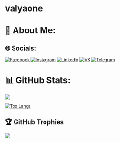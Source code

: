 # valyaone
# 💫 About Me:
<!-- iOS developer working on developing functionality and the design of the apps using technologies available to deliver best results of the required features.<br>Try to provide the end user Apps with an enhanced performance using experience through quality designs optimized for lots of screen sizes.<br>I always aim to maintain a long term relationship with my clients. whether you've lost your original developer, need additional resources, or want a brand new app, I can step in and take over wherever you need.
-->


## 🌐 Socials:
[![Facebook](https://img.shields.io/badge/Facebook-%231877F2.svg?logo=Facebook&logoColor=white)](https://www.facebook.com/valentin.aleshnovskiy/) [![Instagram](https://img.shields.io/badge/Instagram-%23E4405F.svg?logo=Instagram&logoColor=white)](https://instagram.com/valyaone) [![LinkedIn](https://img.shields.io/badge/LinkedIn-%230077B5.svg?logo=linkedin&logoColor=white)](https://www.linkedin.com/in/valentin-aleshnovskiy-2462211a5/) [![VK](https://img.shields.io/badge/VK-%230077FF.svg?logo=VK&logoColor=white)](https://vk.com/valyaone) [![Telegram](https://img.shields.io/badge/Telegram-%2326A5E4.svg?logo=Telegram&logoColor=white)](https://t.me/valya_one) 

<!-- # 💻 Tech Stack:
![C++](https://img.shields.io/badge/c++-%2300599C.svg?style=for-the-badge&logo=c%2B%2B&logoColor=white) ![Swift](https://img.shields.io/badge/swift-F54A2A?style=for-the-badge&logo=swift&logoColor=white) ![.Net](https://img.shields.io/badge/.NET-5C2D91?style=for-the-badge&logo=.net&logoColor=white) ![Flutter](https://img.shields.io/badge/Flutter-%2302569B.svg?style=for-the-badge&logo=Flutter&logoColor=white) ![MicrosoftSQLServer](https://img.shields.io/badge/Microsoft%20SQL%20Sever-CC2927?style=for-the-badge&logo=microsoft%20sql%20server&logoColor=white) ![Apache](https://img.shields.io/badge/apache-%23D42029.svg?style=for-the-badge&logo=apache&logoColor=white) ![Jira](https://img.shields.io/badge/jira-%230A0FFF.svg?style=for-the-badge&logo=jira&logoColor=white) ![ElasticSearch](https://img.shields.io/badge/-ElasticSearch-005571?style=for-the-badge&logo=elasticsearch) ![Docker](https://img.shields.io/badge/docker-%230db7ed.svg?style=for-the-badge&logo=docker&logoColor=white)
-->
# 📊 GitHub Stats:
![](https://github-readme-streak-stats.herokuapp.com/?user=valyaone&theme=gruvbox&hide_border=false)<br/>
<!--\username=valyaone&theme=gruvbox&hide_border=false&include_all_commits=false&count_private=true&layout=compact)
-->

[![Top Langs](https://github-readme-stats.vercel.app/api/top-langs/?username=valyaone&langs_count=8&hide=jupyter%20notebook,html)](https://github.com/anuraghazra/github-readme-stats)


## 🏆 GitHub Trophies
![](https://github-profile-trophy.vercel.app/?username=valyaone&theme=gruvbox&no-frame=false&no-bg=true&margin-w=4)

<!--
**valyaone/valyaone** is a ✨ _special_ ✨ repository because its `README.md` (this file) appears on your GitHub profile.

Here are some ideas to get you started:

- 🔭 I’m currently working on ...
- 🌱 I’m currently learning ...
- 👯 I’m looking to collaborate on ...
- 🤔 I’m looking for help with ...
- 💬 Ask me about ...
- 📫 How to reach me: ...
- 😄 Pronouns: ...
- ⚡ Fun fact: ...
-->
